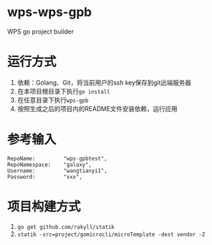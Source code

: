 # wps-wps-gpb
WPS go project builder  

# 运行方式
1. 依赖：Golang、Git，将当前用户的ssh key保存到git远端服务器
2. 在本项目根目录下执行`go install`
3. 在任意目录下执行`wps-gpb`
4. 按照生成之后的项目内的README文件安装依赖，运行应用

# 参考输入
	RepoName:         "wps-gpbtest",
	RepoNamespace:    "galaxy",
	Username:         "wangtianyi1",
	Password:         "xxx",
	
# 项目构建方式
1. `go get github.com/rakyll/statik`
2. `statik -src=project/gomicrocli/microTemplate -dest vendor -Z`